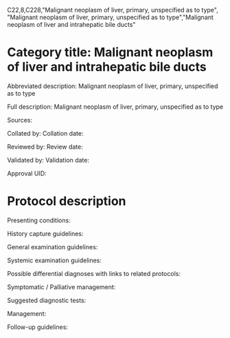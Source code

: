 C22,8,C228,"Malignant neoplasm of liver, primary, unspecified as to type", "Malignant neoplasm of liver, primary, unspecified as to type","Malignant neoplasm of liver and intrahepatic bile ducts"
# Category title: Malignant neoplasm of liver and intrahepatic bile ducts

Abbreviated description: Malignant neoplasm of liver, primary, unspecified as to type

Full description: Malignant neoplasm of liver, primary, unspecified as to type

Sources:

Collated by:
Collation date:

Reviewed by:
Review date:

Validated by:
Validation date:

Approval UID:

# Protocol description

Presenting conditions:

History capture guidelines:

General examination guidelines:

Systemic examination guidelines:

Possible differential diagnoses with links to related protocols:

Symptomatic / Palliative management:

Suggested diagnostic tests:

Management:

Follow-up guidelines:
